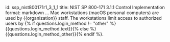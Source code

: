 id: ssp_nist800171r1_3_1_1
title: NIST SP 800-171 3.1.1 Control Implementation
format: markdown
...
Mac workstations (macOS personal computers) are used by {{organization}} staff.
The workstations limit access to authorized users by {% if questions.login_method != "other" %}{{questions.login_method.text}}{% else %}{{questions.login_method_other}}{% endif %}.

